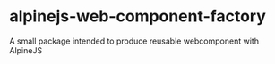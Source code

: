 # alpinejs-web-component-factory
A small package intended to produce reusable webcomponent with AlpineJS
